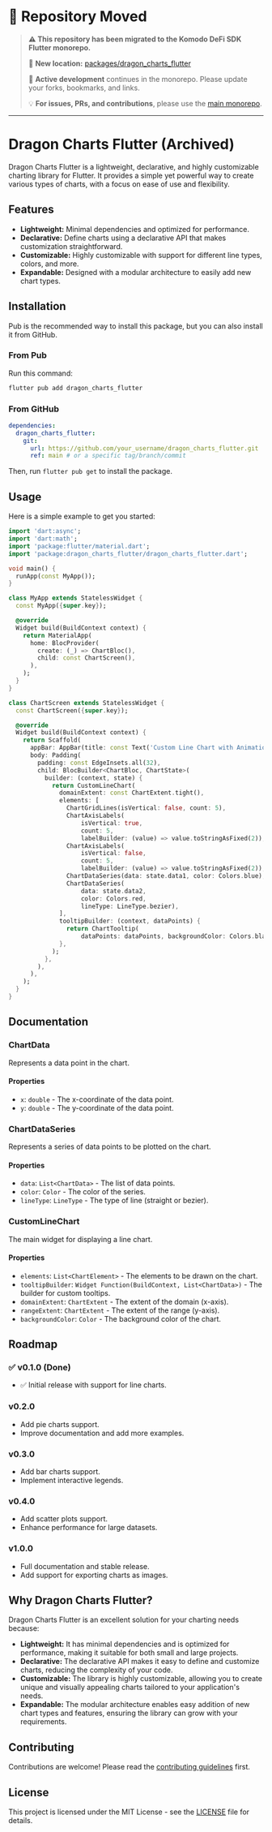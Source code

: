 # 🚚 Repository Moved

> **⚠️ This repository has been migrated to the Komodo DeFi SDK Flutter monorepo.**
>
> 📍 **New location:** [packages/dragon_charts_flutter](https://github.com/KomodoPlatform/komodo-defi-sdk-flutter/tree/main/packages/dragon_charts_flutter)
>
> 🔄 **Active development** continues in the monorepo. Please update your forks, bookmarks, and links.
>
> 💡 **For issues, PRs, and contributions**, please use the [main monorepo](https://github.com/KomodoPlatform/komodo-defi-sdk-flutter).

---

# Dragon Charts Flutter (Archived)

Dragon Charts Flutter is a lightweight, declarative, and highly customizable charting library for Flutter. It provides a simple yet powerful way to create various types of charts, with a focus on ease of use and flexibility.

## Features

- **Lightweight:** Minimal dependencies and optimized for performance.
- **Declarative:** Define charts using a declarative API that makes customization straightforward.
- **Customizable:** Highly customizable with support for different line types, colors, and more.
- **Expandable:** Designed with a modular architecture to easily add new chart types.

## Installation

Pub is the recommended way to install this package, but you can also install it from GitHub.

### From Pub

Run this command:

```bash
flutter pub add dragon_charts_flutter
```

### From GitHub

```yaml
dependencies:
  dragon_charts_flutter:
    git:
      url: https://github.com/your_username/dragon_charts_flutter.git
      ref: main # or a specific tag/branch/commit
```

Then, run `flutter pub get` to install the package.

## Usage

Here is a simple example to get you started:

```dart
import 'dart:async';
import 'dart:math';
import 'package:flutter/material.dart';
import 'package:dragon_charts_flutter/dragon_charts_flutter.dart';

void main() {
  runApp(const MyApp());
}

class MyApp extends StatelessWidget {
  const MyApp({super.key});

  @override
  Widget build(BuildContext context) {
    return MaterialApp(
      home: BlocProvider(
        create: (_) => ChartBloc(),
        child: const ChartScreen(),
      ),
    );
  }
}

class ChartScreen extends StatelessWidget {
  const ChartScreen({super.key});

  @override
  Widget build(BuildContext context) {
    return Scaffold(
      appBar: AppBar(title: const Text('Custom Line Chart with Animation')),
      body: Padding(
        padding: const EdgeInsets.all(32),
        child: BlocBuilder<ChartBloc, ChartState>(
          builder: (context, state) {
            return CustomLineChart(
              domainExtent: const ChartExtent.tight(),
              elements: [
                ChartGridLines(isVertical: false, count: 5),
                ChartAxisLabels(
                    isVertical: true,
                    count: 5,
                    labelBuilder: (value) => value.toStringAsFixed(2)),
                ChartAxisLabels(
                    isVertical: false,
                    count: 5,
                    labelBuilder: (value) => value.toStringAsFixed(2)),
                ChartDataSeries(data: state.data1, color: Colors.blue),
                ChartDataSeries(
                    data: state.data2,
                    color: Colors.red,
                    lineType: LineType.bezier),
              ],
              tooltipBuilder: (context, dataPoints) {
                return ChartTooltip(
                    dataPoints: dataPoints, backgroundColor: Colors.black);
              },
            );
          },
        ),
      ),
    );
  }
}
```

## Documentation

### ChartData

Represents a data point in the chart.

#### Properties

- `x`: `double` - The x-coordinate of the data point.
- `y`: `double` - The y-coordinate of the data point.

### ChartDataSeries

Represents a series of data points to be plotted on the chart.

#### Properties

- `data`: `List<ChartData>` - The list of data points.
- `color`: `Color` - The color of the series.
- `lineType`: `LineType` - The type of line (straight or bezier).

### CustomLineChart

The main widget for displaying a line chart.

#### Properties

- `elements`: `List<ChartElement>` - The elements to be drawn on the chart.
- `tooltipBuilder`: `Widget Function(BuildContext, List<ChartData>)` - The builder for custom tooltips.
- `domainExtent`: `ChartExtent` - The extent of the domain (x-axis).
- `rangeExtent`: `ChartExtent` - The extent of the range (y-axis).
- `backgroundColor`: `Color` - The background color of the chart.

## Roadmap

### ✅ v0.1.0 (Done)

 - ✅ Initial release with support for line charts.

### v0.2.0

- Add pie charts support.
- Improve documentation and add more examples.

### v0.3.0

- Add bar charts support.
- Implement interactive legends.

### v0.4.0

- Add scatter plots support.
- Enhance performance for large datasets.

### v1.0.0

- Full documentation and stable release.
- Add support for exporting charts as images.

## Why Dragon Charts Flutter?

Dragon Charts Flutter is an excellent solution for your charting needs because:

- **Lightweight:** It has minimal dependencies and is optimized for performance, making it suitable for both small and large projects.
- **Declarative:** The declarative API makes it easy to define and customize charts, reducing the complexity of your code.
- **Customizable:** The library is highly customizable, allowing you to create unique and visually appealing charts tailored to your application's needs.
- **Expandable:** The modular architecture enables easy addition of new chart types and features, ensuring the library can grow with your requirements.

## Contributing

Contributions are welcome! Please read the [contributing guidelines](CONTRIBUTING.md) first.

## License

This project is licensed under the MIT License - see the [LICENSE](LICENSE.md) file for details.